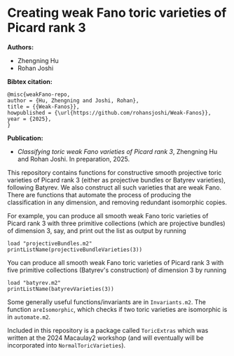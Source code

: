 # Creating weak Fano toric varieties of Picard rank 3

**Authors:**
- Zhengning Hu
- Rohan Joshi

**Bibtex citation:**
```
@misc{weakFano-repo,
author = {Hu, Zhengning and Joshi, Rohan},
title = {{Weak-Fanos}},
howpublished = {\url{https://github.com/rohansjoshi/Weak-Fanos}},
year = {2025},
}
```

**Publication:**
* *Classifying toric weak Fano varieties of Picard rank 3*, Zhengning Hu and Rohan Joshi. In preparation, 2025.

This repository contains functions for constructive smooth projective toric varieties of Picard rank 3 (either as projective bundles or Batyrev varieties), following Batyrev. We also construct all such varieties that are weak Fano. There are functions that automate the process of producing the classification in any dimension, and removing redundant isomorphic copies.

For example, you can produce all smooth weak Fano toric varieties of Picard rank 3 with three primitive collections (which are projective bundles) of dimension 3, say, and print out the list as output by running

```
load "projectiveBundles.m2"
printListName(projectiveBundleVarieties(3))
```

You can produce all smooth weak Fano toric varieties of Picard rank 3 with five primitive collections (Batyrev's construction) of dimension 3 by running

```
load "batyrev.m2"
printListName(batyrevVarieties(3))
```

Some generally useful functions/invariants are in `Invariants.m2`. The function `areIsomorphic`, which checks if two toric varieties are isomorphic is in `automate.m2`. 

Included in this repository is a package called `ToricExtras` which was written at the 2024 Macaulay2 workshop (and will eventually will be incorporated into `NormalToricVarieties`).
